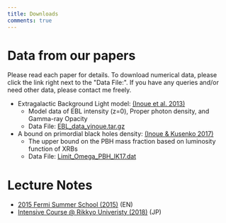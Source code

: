 ```yaml
---
title: Downloads
comments: true
---
```


# Data from our papers
Please read each paper for details. To download numerical data, please click the link right next to the "Data File:". If you have any queries and/or need other data, please contact me freely.

- Extragalactic Background Light model: [(Inoue et al. 2013)](http://adsabs.harvard.edu/abs/2013ApJ...768..197I)
    - Model data of EBL intensity (z=0), Proper photon density, and Gamma-ray Opacity
    - Data File: [EBL_data_yinoue.tar.gz](../files/EBL_data_yinoue.tar.gz)
- A bound on primordial black holes density: [(Inoue & Kusenko 2017)](https://arxiv.org/abs/1705.00791)
    - The upper bound on the PBH mass fraction based on luminosity function of XRBs
    - Data File: [Limit_Omega_PBH_IK17.dat](../files/Limit_Omega_PBH_IK17.dat)
                    

# Lecture Notes
- [2015 Fermi Summer School (2015)](files/LN_yinoue_Fermi_2015.pdf) (EN)
- [Intensive Course @ Rikkyo Univeristy (2018)](files/LN_yinoue_Rikkyo_2018.pdf) (JP)
